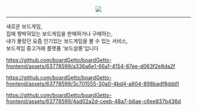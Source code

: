 <div align="center">
  <img src="https://github.com/boardGetto/boardGetto-frontend_react/assets/63778599/55c932af-3b40-451f-b077-d35d8522684e">
</div>
<hr/>

새로운 보드게임, <br/>
집에 짱박혀있는 보드게임을 판매하거나 구매하는,
<br/>
내가 몰랐던 요즘 인기있는 보드게임을 볼 수 있는 서비스,
<br/>
보드게임 중고거래 플랫폼 '보드살롱'입니다


https://github.com/boardGetto/boardGetto-frontend/assets/63778599/a336a6e1-66a1-4154-87ee-d063f2e8da2f


https://github.com/boardGetto/boardGetto-frontend/assets/63778599/3c701555-30a0-4bd4-a604-898badf8ddd1


https://github.com/boardGetto/boardGetto-frontend/assets/63778599/4ad02a2d-ceeb-48a7-b6ae-c6ee837b436d

